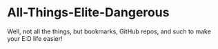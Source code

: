 # All-Things-Elite-Dangerous
Well, not all the things, but bookmarks, GitHub repos, and such to make your E:D life easier!
